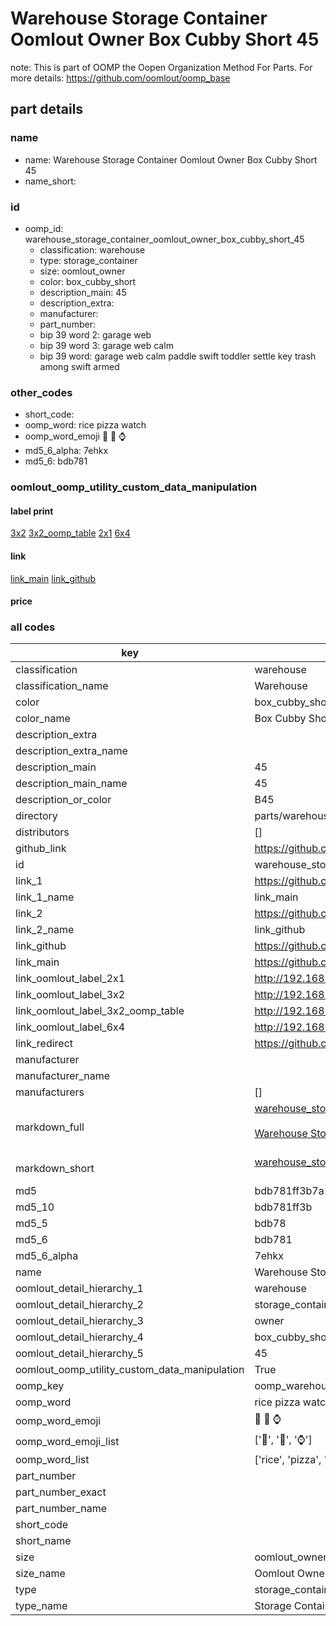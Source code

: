 # Warehouse Storage Container Oomlout Owner Box Cubby Short 45  

note: This is part of OOMP the Oopen Organization Method For Parts. For more details: https://github.com/oomlout/oomp_base

##  part details
  







### name
* name: Warehouse Storage Container Oomlout Owner Box Cubby Short 45
* name_short: 
### id
* oomp_id: warehouse_storage_container_oomlout_owner_box_cubby_short_45
  * classification: warehouse
  * type: storage_container
  * size: oomlout_owner
  * color: box_cubby_short
  * description_main: 45
  * description_extra: 
  * manufacturer: 
  * part_number: 
  * bip 39 word 2: garage web
  * bip 39 word 3: garage web calm
  * bip 39 word: garage web calm paddle swift toddler settle key trash among swift armed

### other_codes
* short_code: 
* oomp_word: rice pizza watch
* oomp_word_emoji :rice: :pizza: :watch:
* md5_6_alpha: 7ehkx
* md5_6: bdb781






### oomlout_oomp_utility_custom_data_manipulation
#### label print
[3x2](http://192.168.1.245:1112/?label=oomp%207ehkx)
[3x2_oomp_table](http://192.168.1.108:1112/?label=oomp%207ehkx)
[2x1](http://192.168.1.242:1112/?label=oomp%207ehkx)
[6x4](http://192.168.1.55:1112/?label=oomp%207ehkx)    

#### link

[link_main](https://github.com/oomlout/oomlout_oomp_version_1_messy/tree/main/parts/warehouse_storage_container_oomlout_owner_box_cubby_short_45) [link_github](https://github.com/oomlout/oomlout_oomp_version_1_messy/tree/main/parts/warehouse_storage_container_oomlout_owner_box_cubby_short_45)                             

#### price







### all codes 
| key | value |  
| --- | --- |  
| classification | warehouse |  
| classification_name | Warehouse |  
| color | box_cubby_short |  
| color_name | Box Cubby Short |  
| description_extra |  |  
| description_extra_name |  |  
| description_main | 45 |  
| description_main_name | 45 |  
| description_or_color | B45 |  
| directory | parts/warehouse_storage_container_oomlout_owner_box_cubby_short_45 |  
| distributors | [] |  
| github_link | https://github.com/oomlout/oomlout_oomp_part_src/tree/main/parts/warehouse_storage_container_oomlout_owner_box_cubby_short_45 |  
| id | warehouse_storage_container_oomlout_owner_box_cubby_short_45 |  
| link_1 | https://github.com/oomlout/oomlout_oomp_version_1_messy/tree/main/parts/warehouse_storage_container_oomlout_owner_box_cubby_short_45 |  
| link_1_name | link_main |  
| link_2 | https://github.com/oomlout/oomlout_oomp_version_1_messy/tree/main/parts/warehouse_storage_container_oomlout_owner_box_cubby_short_45 |  
| link_2_name | link_github |  
| link_github | https://github.com/oomlout/oomlout_oomp_version_1_messy/tree/main/parts/warehouse_storage_container_oomlout_owner_box_cubby_short_45 |  
| link_main | https://github.com/oomlout/oomlout_oomp_version_1_messy/tree/main/parts/warehouse_storage_container_oomlout_owner_box_cubby_short_45 |  
| link_oomlout_label_2x1 | http://192.168.1.242:1112/?label=oomp%207ehkx |  
| link_oomlout_label_3x2 | http://192.168.1.245:1112/?label=oomp%207ehkx |  
| link_oomlout_label_3x2_oomp_table | http://192.168.1.108:1112/?label=oomp%207ehkx |  
| link_oomlout_label_6x4 | http://192.168.1.55:1112/?label=oomp%207ehkx |  
| link_redirect | https://github.com/oomlout/oomlout_oomp_version_1_messy/tree/main/parts/warehouse_storage_container_oomlout_owner_box_cubby_short_45 |  
| manufacturer |  |  
| manufacturer_name |  |  
| manufacturers | [] |  
| markdown_full | [warehouse_storage_container_oomlout_owner_box_cubby_short_45](none)<br>[](none)<br>[Warehouse Storage Container Oomlout Owner Box Cubby Short 45](none)<br><br> |  
| markdown_short | [warehouse_storage_container_oomlout_owner_box_cubby_short_45](none)<br><br> |  
| md5 | bdb781ff3b7a188f8dede9ec413e32fb |  
| md5_10 | bdb781ff3b |  
| md5_5 | bdb78 |  
| md5_6 | bdb781 |  
| md5_6_alpha | 7ehkx |  
| name | Warehouse Storage Container Oomlout Owner Box Cubby Short 45 |  
| oomlout_detail_hierarchy_1 | warehouse |  
| oomlout_detail_hierarchy_2 | storage_container |  
| oomlout_detail_hierarchy_3 | owner |  
| oomlout_detail_hierarchy_4 | box_cubby_short |  
| oomlout_detail_hierarchy_5 | 45 |  
| oomlout_oomp_utility_custom_data_manipulation | True |  
| oomp_key | oomp_warehouse_storage_container_oomlout_owner_box_cubby_short_45 |  
| oomp_word | rice pizza watch |  
| oomp_word_emoji | :rice: :pizza: :watch: |  
| oomp_word_emoji_list | [':rice:', ':pizza:', ':watch:'] |  
| oomp_word_list | ['rice', 'pizza', 'watch'] |  
| part_number |  |  
| part_number_exact |  |  
| part_number_name |  |  
| short_code |  |  
| short_name |  |  
| size | oomlout_owner |  
| size_name | Oomlout Owner |  
| type | storage_container |  
| type_name | Storage Container |  
